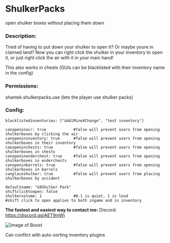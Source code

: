 # ShulkerPacks
open shulker boxes without placing them down



### Description:
Tired of having to put down your shulker to open it? Or maybe youre in claimed land? Now you can right click the shulker in your inventory to open it, or just right click the air with it in your main hand!

This also works in chests (GUIs can be blacklisted with their inventory name in the config)

### Permissions:
shantek.shulkerpacks.use (lets the player use shulker packs)

### Config:
```
blacklistedinventories: ["&4&lMineXChange", "test inventory"]

canopeninair: true            #false will prevent users from opening shulkerboxes by clicking the air
canopenininventory: true      #false will prevent users from opening shulkerboxes in their inventory
canopeninchests: true         #false will prevent users from opening shulkerboxes in chests
canopeninenderchest: true     #false will prevent users from opening shulkerboxes in enderchests
canopeninbarrels: true        #false will prevent users from opening shulkerboxes in barrels
canplaceshulker: true         #false will prevent users from placing shulkerboxes by accident

defaultname: "&9Shulker Pack"
shiftclicktoopen: false
shulkervolume: 1              #0.1 is quiet, 1 is loud
#shift click to open applies to both ingame and in inventory

```
__The fastest and easiest way to contact me:__
Discord: https://discord.gg/AET9mWj

![Image of Boost](https://i.imgur.com/8OAtOy5.png)

Can conflict with auto-sorting inventory plugins

